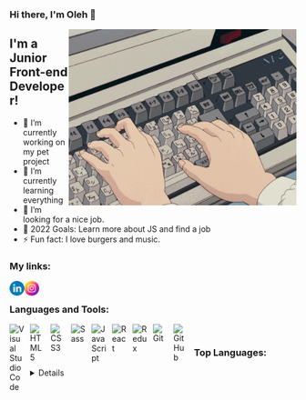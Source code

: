 ### Hi there, I'm Oleh 👋

<img align='right' alt='GIF' src='https://github.com/Ger4eK/Ger4eK/blob/main/6vIk.gif' width='400' height='310' />


## I'm a Junior Front-end Developer!

- 🔭 I’m currently working on my pet project
- 🌱 I’m currently learning everything
- 🤔 I’m looking for a nice job. 
- 🥅 2022 Goals: Learn more about JS and find a job
- ⚡ Fun fact: I love burgers and music.

### My links:

[<img align="left" alt="LinkedIn" width="26px" src="https://github.com/Ger4eK/Ger4eK/blob/main/icons/linkedin.png" />][linkedin]
[<img align="left" alt="Instagram" width="26px" src="https://github.com/Ger4eK/Ger4eK/blob/main/icons/instagram%20(1).png" />][instagram]

<br/>

### Languages and Tools:

<img align="left" alt="Visual Studio Code" width="26px" src="https://cdn.jsdelivr.net/gh/devicons/devicon/icons/vscode/vscode-original.svg" style="padding-right:10px;" />
<img align="left" alt="HTML5" width="26px" src="https://cdn.jsdelivr.net/gh/devicons/devicon/icons/html5/html5-original.svg" style="padding-right:10px;" />
<img align="left" alt="CSS3" width="26px" src="https://cdn.jsdelivr.net/gh/devicons/devicon/icons/css3/css3-original.svg" style="padding-right:10px;" />
<img align="left" alt="Sass" width="26px" src="https://cdn.jsdelivr.net/gh/devicons/devicon/icons/sass/sass-original.svg" style="padding-right:10px;" />
<img align="left" alt="JavaScript" width="26px" src="https://cdn.jsdelivr.net/gh/devicons/devicon/icons/javascript/javascript-original.svg" style="padding-right:10px;" />
<img align="left" alt="React" width="26px" src="https://cdn.jsdelivr.net/gh/devicons/devicon/icons/react/react-original.svg" style="padding-right:10px;" />
<img align="left" alt="Redux" width="26px" src="https://cdn.jsdelivr.net/gh/devicons/devicon/icons/redux/redux-original.svg" style="padding-right:10px;" />
<img align="left" alt="Git" width="26px" src="https://cdn.jsdelivr.net/gh/devicons/devicon/icons/git/git-original.svg" style="padding-right:10px;" />
<img align="left" alt="GitHub" width="26px" src="https://user-images.githubusercontent.com/3369400/139447912-e0f43f33-6d9f-45f8-be46-2df5bbc91289.png" style="padding-right:10px;" />

<br/>

### Top Languages:

<details>
 <img align="left" alt="Oleh's GitHub Top Languages" src="https://github-readme-stats.vercel.app/api/top-langs/?username=Ger4eK&show_icons=true&hide_border=true" />
</details>

                                                       
                                                          
[linkedin]: https://www.linkedin.com/in/oleh-hreskiv-439314221
[instagram]: https://www.instagram.com/oleh_hreskiv/
